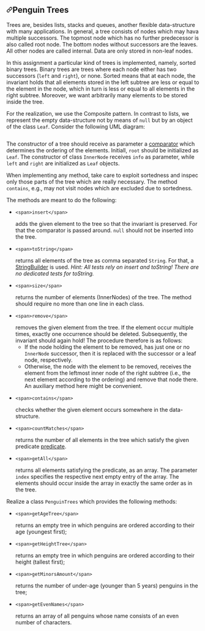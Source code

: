 
<article class="markdown-body entry-content container-lg" itemprop="text"><h1 dir="auto"><a id="user-content-penguin-trees" class="anchor" aria-hidden="true" href="#penguin-trees"><svg class="octicon octicon-link" viewBox="0 0 16 16" version="1.1" width="16" height="16" aria-hidden="true"><path fill-rule="evenodd" d="M7.775 3.275a.75.75 0 001.06 1.06l1.25-1.25a2 2 0 112.83 2.83l-2.5 2.5a2 2 0 01-2.83 0 .75.75 0 00-1.06 1.06 3.5 3.5 0 004.95 0l2.5-2.5a3.5 3.5 0 00-4.95-4.95l-1.25 1.25zm-4.69 9.64a2 2 0 010-2.83l2.5-2.5a2 2 0 012.83 0 .75.75 0 001.06-1.06 3.5 3.5 0 00-4.95 0l-2.5 2.5a3.5 3.5 0 004.95 4.95l1.25-1.25a.75.75 0 00-1.06-1.06l-1.25 1.25a2 2 0 01-2.83 0z"></path></svg></a>Penguin Trees</h1>
<p dir="auto">Trees are, besides lists, stacks and queues, another flexible data-structure with many applications.
In general, a tree consists of nodes which may hava multiple successors.
The topmost node which has no further predecessor is also called root node. The bottom nodes without successors are the
leaves. All other nodes are called internal.
Data are only stored in non-leaf nodes.</p>
<p dir="auto">In this assignment a particular kind of trees is implemented, namely, sorted binary trees.
Binary trees are trees where each node either has two successors (<code>left</code> and <code>right</code>), or none.
Sorted means that at each node, the invariant holds that all elements stored in the left subtree
are less or equal to the element in the node, which in turn is less or equal to all elements in the right subtree.
Moreover, we want arbitrarily many elements to be stored inside the tree.</p>
<p dir="auto">For the realization, we use the Composite pattern. In contrast to lists, we represent the empty data-structure not by means of
<code>null</code> but by an object of the class <code>Leaf</code>.
Consider the following UML diagram:</p>
<p dir="auto"><a target="_blank" rel="noopener noreferrer nofollow" href="https://camo.githubusercontent.com/649ba6356c8dd540b4326327a563a038f3e1d7bd3990c3cd7c0ffff65adb5cdf/68747470733a2f2f73796e63616e6473686172652e6c727a2e64652f646c2f666945566b376a36643770377a515051524553424d6638762f626165756d652e706e67"><img alt="" src="https://camo.githubusercontent.com/649ba6356c8dd540b4326327a563a038f3e1d7bd3990c3cd7c0ffff65adb5cdf/68747470733a2f2f73796e63616e6473686172652e6c727a2e64652f646c2f666945566b376a36643770377a515051524553424d6638762f626165756d652e706e67" data-canonical-src="https://syncandshare.lrz.de/dl/fiEVk7j6d7p7zQPQRESBMf8v/baeume.png" style="max-width: 100%;"></a></p>
<p dir="auto">The constructor of a tree should receive as parameter a
<a href="https://docs.oracle.com/javase/7/docs/api/java/util/Comparator.html" rel="nofollow">comparator</a>
which determines the ordering of the elements.
Initiall, <code>root</code> should be initialized as <code>Leaf</code>.
The constructor of class <code>InnerNode</code> receives <code>info</code> as parameter, while <code>left</code> and <code>right</code> are initialized
as <code>Leaf</code> objects.</p>
<p dir="auto">When implementing any method, take care to exploit sortedness and inspec only those parts of the tree which are
really necessary.
The method <code>contains</code>, e.g., may not visit nodes which are excluded due to sortedness.</p>
<p dir="auto">The methods are meant to do the following:</p>
<ul dir="auto">
<li><div dir="auto"><div dir="auto">
    
    
    
    <span>insert</span>
</div>
</div>adds the given element to the tree so that the invariant is preserved.
For that the comparator is passed around.
<code>null</code> should not be inserted into the tree.</li>
<li><div dir="auto"><div dir="auto">
    
    
    
    <span>toString</span>
</div>
</div>returns all elements of the tree as comma separated <code>String</code>.
For that, a <a href="https://docs.oracle.com/javase/7/docs/api/java/lang/StringBuilder.html" rel="nofollow">StringBuilder</a> is used.
<em>Hint: All tests rely on insert and toString! There are no dedicated tests for toString.</em></li>
<li><div dir="auto"><div dir="auto">
    
    
    
    <span>size</span>
</div>
</div>returns the number of elements (InnerNodes) of the tree. The method should require no more than one line
in each class.</li>
<li><div dir="auto"><div dir="auto">
    
    
    
    <span>remove</span>
</div>
</div>removes the given element from the tree.
If the element occur multiple times, exactly one occurrence should be deleted.
Subsequently, the invariant should again hold!
The procedure therefore is as follows:<ul dir="auto">
<li>If the node holding the element to be removed, has just one or no <code>InnerNode</code> successor,
then it is replaced with the successor or a leaf node, respectively.</li>
<li>Otherwise, the node with the element to be removed, receives the element from the leftmost inner node of the
right subtree (i.e., the next element according to the ordering) and remove that node there.
An auxiliary method here might be convenient.</li></ul></li>
<li><div dir="auto"><div dir="auto">
    
    
    
    <span>contains</span>
</div>
</div>checks whether the given element occurs somewhere in the data-structure.</li>
<li><div dir="auto"><div dir="auto">
    
    
    
    <span>countMatches</span>
</div>
</div>returns the number of all elements in the tree which satisfy the given predicate <a href="https://docs.oracle.com/javase/8/docs/api/java/util/function/Predicate.html" rel="nofollow">predicate</a>.</li>
<li><div dir="auto"><div dir="auto">
    
    
    
    <span>getAll</span>
</div>
</div>returns all elements satisfying the predicate, as an array.
The parameter <code>index</code> specifies the respective next empty entry of the array.
The elements should occur inside the array in exactly the same order as in the tree.</li>
</ul>
<p dir="auto">Realize a class <code>PenguinTrees</code> which provides the following methods:</p>
<ul dir="auto">
<li><div dir="auto"><div dir="auto">
    
    
    
    <span>getAgeTree</span>
</div>
</div>returns an empty tree in which penguins are ordered according to their age (youngest first);</li>
<li><div dir="auto"><div dir="auto">
    
    
    
    <span>getHeightTree</span>
</div>
</div>returns an empty tree in which penguins are ordered according to their height (tallest first);</li>
<li><div dir="auto"><div dir="auto">
    
    
    
    <span>getMinorsAmount</span>
</div>
</div>returns the number of under-age (younger than 5 years) penguins in the tree;</li>
<li><div dir="auto"><div dir="auto">
    
    
    
    <span>getEvenNames</span>
</div>
</div>returns an array of all penguins whose name consists of an even number of characters.</li>
</ul>



</article>
